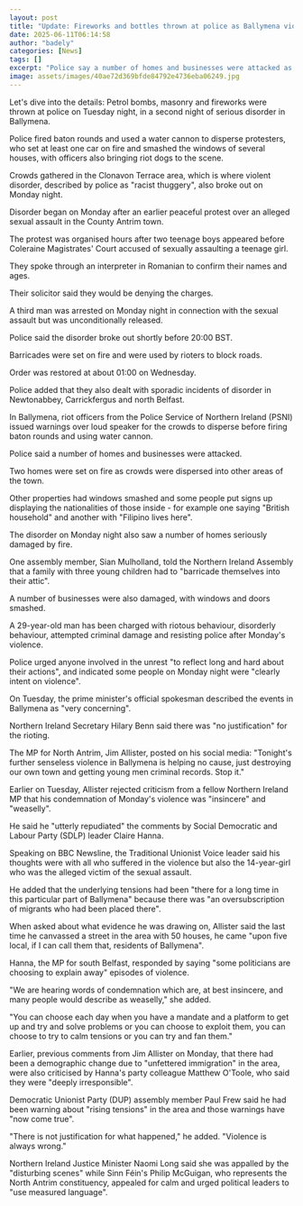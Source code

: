 ```yaml
---
layout: post
title: "Update: Fireworks and bottles thrown at police as Ballymena violence flares for second night"
date: 2025-06-11T06:14:58
author: "badely"
categories: [News]
tags: []
excerpt: "Police say a number of homes and businesses were attacked as violence erupted again on Tuesday night."
image: assets/images/40ae72d369bfde84792e4736eba06249.jpg
---
```


Let's dive into the details: Petrol bombs, masonry and fireworks were thrown at police on Tuesday night, in a second night of serious disorder in Ballymena.

Police fired baton rounds and used a water cannon to disperse protesters, who set at least one car on fire and smashed the windows of several houses, with officers also bringing riot dogs to the scene. 

Crowds gathered in the Clonavon Terrace area, which is where violent disorder, described by police as "racist thuggery", also broke out on Monday night.

Disorder began on Monday after an earlier peaceful protest over an alleged sexual assault in the County Antrim town.

The protest was organised hours after two teenage boys appeared before Coleraine Magistrates' Court accused of sexually assaulting a teenage girl.

They spoke through an interpreter in Romanian to confirm their names and ages.

Their solicitor said they would be denying the charges.

A third man was arrested on Monday night in connection with the sexual assault but was unconditionally released.

Police said the disorder broke out shortly before 20:00 BST.

Barricades were set on fire and were used by rioters to block roads.

Order was restored at about 01:00 on Wednesday.

Police added that they also dealt with sporadic incidents of disorder in Newtonabbey, Carrickfergus and north Belfast.

In Ballymena, riot officers from the Police Service of Northern Ireland (PSNI) issued warnings over loud speaker for the crowds to disperse before firing baton rounds and using water cannon.

Police said a number of homes and businesses were attacked.

Two homes were set on fire as crowds were dispersed into other areas of the town.

Other properties had windows smashed and some people put signs up displaying the nationalities of those inside - for example one saying "British household" and another with "Filipino lives here".

The disorder on Monday night also saw a number of homes seriously damaged by fire.

One assembly member, Sian Mulholland, told the Northern Ireland Assembly that a family with three young children had to "barricade themselves into their attic". 

A number of businesses were also damaged, with windows and doors smashed.

A 29-year-old man has been charged with riotous behaviour, disorderly behaviour, attempted criminal damage and resisting police after Monday's violence.

Police urged anyone involved in the unrest "to reflect long and hard about their actions", and indicated some people on Monday night were "clearly intent on violence". 

On Tuesday, the prime minister's official spokesman described the events in Ballymena as "very concerning".

Northern Ireland Secretary Hilary Benn said there was "no justification" for the rioting.

The MP for North Antrim, Jim Allister, posted on his social media: "Tonight's further senseless violence in Ballymena is helping no cause, just destroying our own town and getting young men criminal records. Stop it."

Earlier on Tuesday, Allister rejected criticism from a fellow Northern Ireland MP that his condemnation of Monday's violence was "insincere" and "weaselly".

He said he "utterly repudiated" the comments by Social Democratic and Labour Party (SDLP) leader Claire Hanna.

Speaking on BBC Newsline, the Traditional Unionist Voice leader said his thoughts were with all who suffered in the violence but also the 14-year-girl who was the alleged victim of the sexual assault.

He added that the underlying tensions had been "there for a long time in this particular part of Ballymena" because there was "an oversubscription of migrants who had been placed there".

When asked about what evidence he was drawing on, Allister said the last time he canvassed a street in the area with 50 houses, he came "upon five local, if I can call them that, residents of Ballymena".

Hanna, the MP for south Belfast, responded by saying "some politicians are choosing to explain away" episodes of violence.

"We are hearing words of condemnation which are, at best insincere, and many people would describe as weaselly," she added.

"You can choose each day when you have a mandate and a platform to get up and try and solve problems or you can choose to exploit them, you can choose to try to calm tensions or you can try and fan them."

Earlier, previous comments from Jim Allister on Monday, that there had been a demographic change due to "unfettered immigration" in the area, were also criticised by Hanna's party colleague Matthew O'Toole, who said they were "deeply irresponsible".

Democratic Unionist Party (DUP) assembly member Paul Frew said he had been warning about "rising tensions" in the area and those warnings have "now come true".

"There is not justification for what happened," he added. "Violence is always wrong."

Northern Ireland Justice Minister Naomi Long said she was appalled by the "disturbing scenes" while Sinn Féin's Philip McGuigan, who represents the North Antrim constituency, appealed for calm and urged political leaders to "use measured language". 

